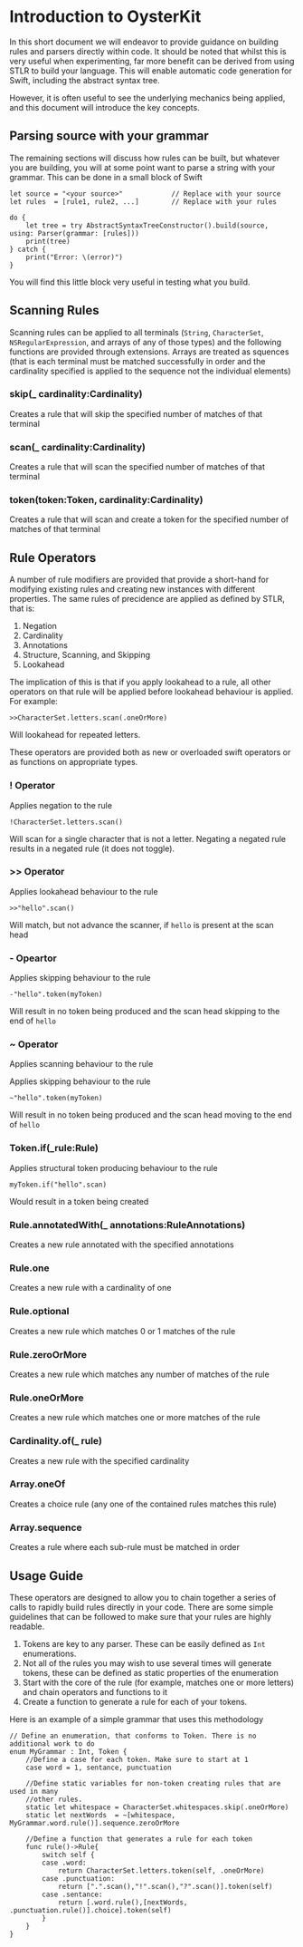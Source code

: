 # Introduction to OysterKit

In this short document we will endeavor to provide guidance on building rules and parsers directly within code. It should be noted that whilst this is very useful when experimenting, far more benefit can be derived from using STLR to build your language. This will enable automatic code generation for Swift, including the abstract syntax tree.

However, it is often useful to see the underlying mechanics being applied, and this document will introduce the key concepts.

## Parsing source with your grammar

The remaining sections will discuss how rules can be built, but whatever you are building, you will at some point want to parse a string with your grammar. This can be done in a small block of Swift

    let source = "<your source>"            // Replace with your source
    let rules  = [rule1, rule2, ...]        // Replace with your rules

    do {
        let tree = try AbstractSyntaxTreeConstructor().build(source, using: Parser(grammar: [rules]))
        print(tree)
    } catch {
        print("Error: \(error)")
    }

You will find this little block very useful in testing what you build.

## Scanning Rules

Scanning rules can be applied to all terminals (```String```, ```CharacterSet```, ```NSRegularExpression```, and arrays of any of those types) and the following functions are provided through extensions. Arrays are treated as squences (that is each terminal must be matched successfully in order and the cardinality specified is applied to the sequence not the individual elements)

### skip(_ cardinality:Cardinality)
Creates a rule that will skip the specified number of matches of that terminal

### scan(_ cardinality:Cardinality)
Creates a rule that will scan the specified number of matches of that terminal

### token(token:Token, cardinality:Cardinality)
Creates a rule that will scan and create a token for the specified number of matches of that terminal

## Rule Operators

A number of rule modifiers are provided that provide a short-hand for modifying existing rules and creating new instances with different properties. The same rules of precidence are applied as defined by STLR, that is: 

1. Negation
2. Cardinality
3. Annotations
4. Structure, Scanning, and Skipping
5. Lookahead

The implication of this is that if you apply lookahead to a rule, all other operators on that rule will be applied before lookahead behaviour is applied. For example:

    >>CharacterSet.letters.scan(.oneOrMore)
    
Will lookahead for repeated letters. 

These operators are provided both as new or overloaded swift operators or as functions on appropriate types. 

### ! Operator
Applies negation to the rule

    !CharacterSet.letters.scan()
    
Will scan for a single character that is not a letter. Negating a negated rule results in a negated rule (it does not toggle).

### >> Operator
Applies lookahead behaviour to the rule

    >>"hello".scan()
    
Will match, but not advance the scanner, if ```hello``` is present at the scan head

### - Opeartor
Applies skipping behaviour to the rule

    -"hello".token(myToken)
    
Will result in no token being produced and the scan head skipping to the end of ```hello```

### ~ Operator
Applies scanning behaviour to the rule

Applies skipping behaviour to the rule

    ~"hello".token(myToken)

Will result in no token being produced and the scan head moving to the end of ```hello```

### Token.if(_rule:Rule)
Applies structural token producing behaviour to the rule

    myToken.if("hello".scan)

Would result in a token being created

### Rule.annotatedWith(_ annotations:RuleAnnotations)
Creates a new rule annotated with the specified annotations

### Rule.one
Creates a new rule with a cardinality of one

### Rule.optional
Creates a new rule which matches 0 or 1 matches of the rule

### Rule.zeroOrMore
Creates a new rule which matches any number of matches of the rule

### Rule.oneOrMore
Creates a new rule which matches one or more matches of the rule

### Cardinality.of(_ rule)
Creates a new rule with the specified cardinality

### Array<Rule>.oneOf

Creates a choice rule (any one of the contained rules matches this rule)

### Array<Rule>.sequence

Creates a rule where each sub-rule must be matched in order

## Usage Guide

These operators are designed to allow you to chain together a series of calls to rapidly build rules directly in 
your code. There are some simple guidelines that can be followed to make sure that your rules are highly 
readable. 

1. Tokens are key to any parser. These can be easily defined as ```Int``` enumerations.
2. Not all of the rules you may wish to use several times will generate tokens, these can be
defined as static properties of the enumeration
3. Start with the core of the rule (for example, matches one or more letters) and chain operators and functions
to it
4. Create a function to generate a rule for each of your tokens. 

Here is an example of a simple grammar that uses this methodology

    // Define an enumeration, that conforms to Token. There is no additional work to do
    enum MyGrammar : Int, Token {
        //Define a case for each token. Make sure to start at 1
        case word = 1, sentance, punctuation
        
        //Define static variables for non-token creating rules that are used in many 
        //other rules. 
        static let whitespace = CharacterSet.whitespaces.skip(.oneOrMore)
        static let nextWords  = ~[whitespace, MyGrammar.word.rule()].sequence.zeroOrMore
        
        //Define a function that generates a rule for each token
        func rule()->Rule{
            switch self {
            case .word:
                return CharacterSet.letters.token(self, .oneOrMore)
            case .punctuation:
                return [".".scan(),"!".scan(),"?".scan()].token(self)
            case .sentance:
                return [.word.rule(),[nextWords, .punctuation.rule()].choice].token(self)
            }
        }
    }



